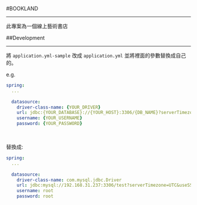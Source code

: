 #BOOKLAND

---

此專案為一個線上藝術書店

##Development

---

將 `application.yml-sample` 改成 `application.yml` 並將裡面的參數替換成自己的。

e.g.
```yaml
spring:
  ...
  
  datasource:
    driver-class-name: {YOUR_DRIVER}
    url: jdbc:{YOUR_DATABASE}://{YOUR_HOST}:3306/{DB_NAME}?serverTimezone=UTC&useSSL=false
    username: {YOUR_USERNAME}
    password: {YOUR_PASSWORD}
```

<br>

替換成:
```yaml
spring:
  ...
  
  datasource:
    driver-class-name: com.mysql.jdbc.Driver
    url: jdbc:mysql://192.168.31.237:3306/test?serverTimezone=UTC&useSSL=false
    username: root
    password: root
```